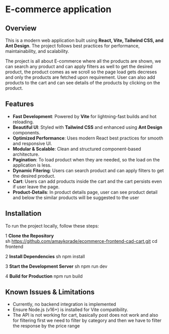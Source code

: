# E-commerce application

## Overview  
This is a modern web application built using **React, Vite, Tailwind CSS, and Ant Design**. The project follows best practices for performance, maintainability, and scalability.

The project is all about E-commerce where all the products are shown, we can search any product and can apply filters as well to get the desired product, the product comes as we scroll so the page load gets
decreses and only the products are fetched upon requirement. User can also add products to the cart and can see details of the products by clicking on the product.



## Features  
- **Fast Development**: Powered by **Vite** for lightning-fast builds and hot reloading.  
- **Beautiful UI**: Styled with **Tailwind CSS** and enhanced using **Ant Design** components.  
- **Optimized Performance**: Uses modern React best practices for smooth and responsive UI.  
- **Modular & Scalable**: Clean and structured component-based architecture.
- **Pagination**: To load product when they are needed, so the load on the application is less.
- **Dynamic Fitering**: Users can search product and can apply filters to get the desired product.
- **Cart**: Users can add products inside the cart and the cart persists even if user leave the page.
- **Product-Details**: In product details page, user can see product detail and below the similar products will be suggested to the user 

## Installation  

To run the project locally, follow these steps:  

1️ **Clone the Repository**  
sh
https://github.com/amaykorade/ecommerce-frontend-cad-cart.git
cd frontend

2️ **Install Dependencies**
sh
npm install

3 **Start the Development Server**
sh 
npm run dev

4 **Build for Production**
npm run build

## Known Issues & Limitations
- Currently, no backend integration is implemented
- Ensure Node.js (v16+) is installed for Vite compatibility.
- The API is not working for cart, basically post does not work and also for filtering first we need to filter by category and then we have to filter the response by the price range
